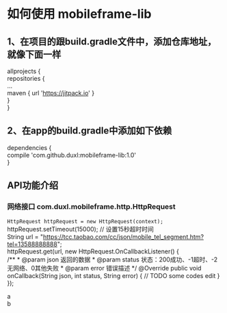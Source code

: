 # 如何使用 mobileframe-lib
1、在项目的跟build.gradle文件中，添加仓库地址，就像下面一样  
--
allprojects {  
	repositories {  
		...  
		maven { url 'https://jitpack.io' }  
	}  
}

2、在app的build.gradle中添加如下依赖
--
dependencies {  
	compile 'com.github.duxl:mobileframe-lib:1.0'  
}  

## API功能介绍
### 网络接口 com.duxl.mobileframe.http.HttpRequest		
`HttpRequest httpRequest = new HttpRequest(context);`		
httpRequest.setTimeout(15000); // 设置15秒超时时间		
        String url = "https://tcc.taobao.com/cc/json/mobile_tel_segment.htm?tel=13588888888";		
        httpRequest.get(url, new HttpRequest.OnCallbackListener() {		
            /**
             * @param json 返回的数据
             * @param status 状态：200成功、-1超时、-2无网络、0其他失败
             * @param error 错误描述
             */
            @Override
            public void onCallback(String json, int status, String error) {
                // TODO some codes edit
            }
        });
	


a<br/>
b
